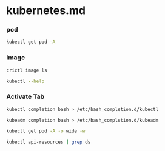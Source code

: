 # kubernetes.md
### pod
```bash
kubectl get pod -A
```
### image
```bash
crictl image ls
```
```bash
kubectl --help
```
### Activate Tab
```bash
kubectl completion bash > /etc/bash_completion.d/kubectl
```
```bash
kubeadm completion bash > /etc/bash_completion.d/kubeadm
```
```bash
kubectl get pod -A -o wide -w
```
```bash
kubectl api-resources | grep ds
```
